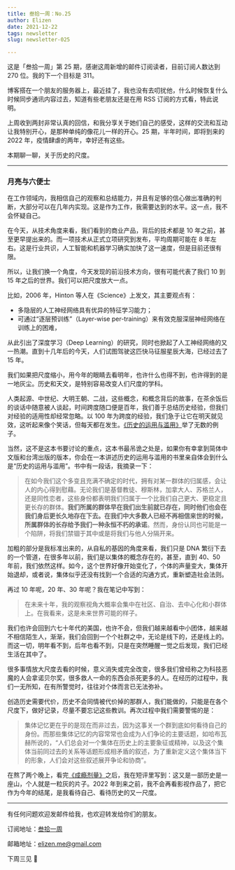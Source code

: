 ```yaml
---
title: 叁拾一周：No.25
author: Elizen
date: 2021-12-22
tags: newsletter
slug: newsletter-025

---
```

这是「叁拾一周」第 25 期，感谢这周新增的邮件订阅读者，目前订阅人数达到 270 位。我的下一个目标是 311。

博客搭在一个朋友的服务器上，最近挂了，我也没有去叨扰他，什么时候恢复什么时候同步通讯内容过去，知道有些老朋友还是在用 RSS 订阅的方式看，特此说明。

上周收到两封非常认真的回信，和我分享关于她们自己的感受，这样的交流和互动让我特别开心，是那种单纯的像花儿一样的开心。25 期，半年时间，即将到来的 2022 年，疫情肆虐的两年，幸好还有这些。

本期聊一聊，关于历史的尺度。

----
### 月亮与六便士

在工作领域内，我相信自己的观察和总结能力，并且有足够的信心做出准确的判断，大部分可以在几年内实现。这是作为工作，我需要达到的水平。这一点，我不会怀疑自己。

在今天，从技术角度来看，我们看到的商业产品，背后的技术都是 10 年之前，甚至更早提出来的。而一项技术从正式立项研究到发布，平均周期可能在 8 年左右。这是行业共识，人工智能和机器学习确实加快了这一速度，但是目前还很有限。

所以，让我们换一个角度，今天发现的前沿技术方向，很有可能代表了我们 10 到 15 年之后的世界。我们可以把尺度放大一点。

比如，2006 年，Hinton 等人在《Science》上发文，其主要观点有：

- 多隐层的人工神经网络具有优异的特征学习能力；
- 可通过“逐层预训练”（Layer-wise per-training）来有效克服深层神经网络在训练上的困难，
    
从此引出了深度学习（Deep Learning）的研究，同时也掀起了人工神经网络的又一热潮。直到十几年后的今天，人们试图驾驶这匹快马征服星辰大海，已经过去了 15 年。

我们如果把尺度缩小，用今年的眼睛去看明年，也许什么也得不到，也许得到的是一地灰尘。历史和天文，是特别容易改变人们尺度的学科。

人类起源、中世纪、大明王朝、二战，这些概念，和概念背后的故事，在茶余饭后的谈话中随意被人谈起，时间跨度随口便是百年，我们善于总结历史经验，但我们对经验的适用性却经常忽略。以 100 年为跨度的经验，我们急于让它在明天就见效，这听起来像个笑话，但每天都在发生。[《历史的运用与滥用》](https://book.douban.com/subject/35324419/)举了无数的例子。

当然，这不是这本书要讨论的重点，这本书最吊诡之处是，如果你有幸拿到简体中文版和台湾出版的版本，你会在一本讲述历史的运用与滥用的书里亲自体会到什么是“历史的运用与滥用”。书中有一段话，我摘录一下：

> 在如今我们这个多变且充满不确定的时代，拥有对某一群体的归属感，会让人的内心得到慰藉。无论我们是基督教徒、穆斯林，加拿大人、苏格兰人，还是同性恋者，这些身份都表明我们归属于一个比我们自己更大、更稳定且更长存的群体。**我们所属的群体早在我们出生前就已存在，同时他们也会在我们身后更长久地存在下去。在我们中大多数人已经不再相信来世的时候，所属群体的长存给予我们一种永恒不朽的承诺**。然而，身份认同也可能是一个陷阱，将我们禁锢于其中或是将我们与他人分隔开来。

加粗的部分是我标准出来的，从自私的基因的角度来看，我们只是 DNA 繁衍下去的一个管道，在很多年以前，我们是以集体的概念存在的，甚至，直到 40、50 年前，我们依然这样。如今，这个世界好像开始变化了，个体的声量变大，集体开始退却，或者说，集体似乎还没有找到一个合适的沟通方式，重新塑造社会法则。

再过 10 年呢，20 年、30 年呢？我在笔记中写到：

> 在未来十年，我的观察视角大概率会集中在社区、自治、去中心化和小群体上。在我看来，这是未来世界可能的样子。

我们也许会回到六七十年代的美国，也许不会，但我们越来越看中小团体，越来越不相信陌生人，渐渐，我们会回到一个个社群之中，无论是线下的，还是线上的。而这一切，明年看不到，后年也看不到，只是在突然睡醒一觉之后发现，我们已经生活在其中了。

很多事情放大尺度去看的时候，意义消失或完全改变，很多我们曾经称之为科技恶魔的人会拿诺贝尔奖，很多救人一命的东西会杀死更多的人。在经历的过程中，我们一无所知，在有所警觉时，往往对个体而言已无法弥补。

创造历史需要代价，历史不会同情被代价掉的那群人，我们能做的，只能是在各个尺度下，做好记录，尽量不要忘记这些教训。再次过程中我们需要警惕的是：

> 集体记忆更在乎的是现在而非过去，因为这事关一个群到底如何看待自己的身份。而那些集体记忆的内容常常也会成为人们争论的主要话题，如哈布瓦赫所说的，“人们总会对一个集体在历史上的主要象征或精神，以及这个集体当前同过去的关系等话题形成相矛盾的叙述，为了重新定义这个集体当下的形象，人们会对这些叙述展开争论和协商”。

在熬了两个晚上，看完[《成瘾剂量》](https://movie.douban.com/subject/35101436/)之后，我在短评里写到：这又是一部历史是一座山，个人就是一粒灰的片子。2022 年到来之前，我不会再看影视作品了，把它作为今年的结尾，是我看待自己、看待历史的又一尺度。

----

有任何问题欢迎发邮件给我，也欢迎转发给你们的朋友。

订阅地址：[叁拾一周](https://elizen.zhubai.love/) 

邮箱地址：[elizen.me@gmail.com](mailto:elizen.me@gmail.com)

下周三见 👋